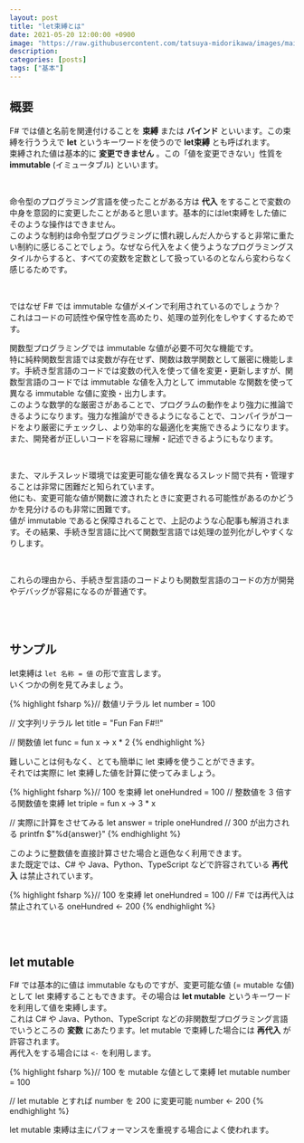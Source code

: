 ```yaml
---
layout: post
title: "let束縛とは"
date: 2021-05-20 12:00:00 +0900
image: "https://raw.githubusercontent.com/tatsuya-midorikawa/images/main/fsdoc-jp/common/fs-octcat.png"
description: 
categories: [posts]
tags: ["基本"]
---
```


## 概要  

F# では値と名前を関連付けることを **束縛** または **バインド** といいます。この束縛を行ううえで **let** というキーワードを使うので **let束縛** とも呼ばれます。  
束縛された値は基本的に **変更できません** 。この「値を変更できない」性質を **immutable** (イミュータブル) といいます。  

<br>  

命令型のプログラミング言語を使ったことがある方は **代入** をすることで変数の中身を意図的に変更したことがあると思います。基本的にはlet束縛をした値にそのような操作はできません。  
このような制約は命令型プログラミングに慣れ親しんだ人からすると非常に重たい制約に感じることでしょう。なぜなら代入をよく使うようなプログラミングスタイルからすると、すべての変数を定数として扱っているのとなんら変わらなく感じるためです。  

<br>  

ではなぜ F# では immutable な値がメインで利用されているのでしょうか？  
これはコードの可読性や保守性を高めたり、処理の並列化をしやすくするためです。  

関数型プログラミングでは immutable な値が必要不可欠な機能です。  
特に純粋関数型言語では変数が存在せず、関数は数学関数として厳密に機能します。手続き型言語のコードでは変数の代入を使って値を変更・更新しますが、関数型言語のコードでは immutable な値を入力として immutable な関数を使って異なる immutable な値に変換・出力します。  
このような数学的な厳密さがあることで、プログラムの動作をより強力に推論できるようになります。強力な推論ができるようになることで、コンパイラがコードをより厳密にチェックし、より効率的な最適化を実施できるようになります。また、開発者が正しいコードを容易に理解・記述できるようにもなります。  

<br>  

また、マルチスレッド環境では変更可能な値を異なるスレッド間で共有・管理することは非常に困難だと知られています。  
他にも、変更可能な値が関数に渡されたときに変更される可能性があるのかどうかを見分けるのも非常に困難です。  
値が immutable であると保障されることで、上記のような心配事も解消されます。その結果、手続き型言語に比べて関数型言語では処理の並列化がしやすくなりします。  

<br>  

これらの理由から、手続き型言語のコードよりも関数型言語のコードの方が開発やデバッグが容易になるのが普通です。  

<br>  
<br>  

## サンプル  

let束縛は ```let 名称 = 値``` の形で宣言します。  
いくつかの例を見てみましょう。

{% highlight fsharp %}// 数値リテラル
let number = 100

// 文字列リテラル
let title = "Fun Fan F#!!"

// 関数値
let func = fun x -> x * 2
{% endhighlight %}  

難しいことは何もなく、とても簡単に let 束縛を使うことができます。  
それでは実際に let 束縛した値を計算に使ってみましょう。  

{% highlight fsharp %}// 100 を束縛
let oneHundred = 100
// 整数値を 3 倍する関数値を束縛
let triple = fun x -> 3 * x

// 実際に計算をさせてみる
let answer = triple oneHundred
// 300 が出力される
printfn $"%d{answer}"
{% endhighlight %}  

このように整数値を直接計算させた場合と遜色なく利用できます。  
また既定では、C# や Java、Python、TypeScript などで許容されている **再代入** は禁止されています。  

{% highlight fsharp %}// 100 を束縛
let oneHundred = 100
// F# では再代入は禁止されている
oneHundred <- 200
{% endhighlight %}  

<br>  
<br>  

## let mutable  

F# では基本的に値は immutable なものですが、変更可能な値 (= mutable な値) として let 束縛することもできます。その場合は **let mutable** というキーワードを利用して値を束縛します。  
これは C# や Java、Python、TypeScript などの非関数型プログラミング言語でいうところの **変数** にあたります。let mutable で束縛した場合には **再代入** が許容されます。  
再代入をする場合には ```<-``` を利用します。

{% highlight fsharp %}// 100 を mutable な値として束縛
let mutable number = 100

// let mutable とすれば number を 200 に変更可能
number <- 200
{% endhighlight %}  

let mutable 束縛は主にパフォーマンスを重視する場合によく使われます。  